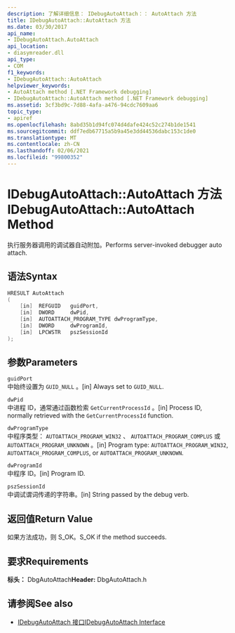 ```yaml
---
description: 了解详细信息： IDebugAutoAttach：： AutoAttach 方法
title: IDebugAutoAttach::AutoAttach 方法
ms.date: 03/30/2017
api_name:
- IDebugAutoAttach.AutoAttach
api_location:
- diasymreader.dll
api_type:
- COM
f1_keywords:
- IDebugAutoAttach::AutoAttach
helpviewer_keywords:
- AutoAttach method [.NET Framework debugging]
- IDebugAutoAttach::AutoAttach method [.NET Framework debugging]
ms.assetid: 3cf3bd9c-7d88-4afa-a476-94cdc7609aa6
topic_type:
- apiref
ms.openlocfilehash: 8abd35b1d94fc074d4dafe424c52c274b1de1541
ms.sourcegitcommit: ddf7edb67715a5b9a45e3dd44536dabc153c1de0
ms.translationtype: MT
ms.contentlocale: zh-CN
ms.lasthandoff: 02/06/2021
ms.locfileid: "99800352"
---
```

# <a name="idebugautoattachautoattach-method"></a><span data-ttu-id="d59a9-103">IDebugAutoAttach::AutoAttach 方法</span><span class="sxs-lookup"><span data-stu-id="d59a9-103">IDebugAutoAttach::AutoAttach Method</span></span>

<span data-ttu-id="d59a9-104">执行服务器调用的调试器自动附加。</span><span class="sxs-lookup"><span data-stu-id="d59a9-104">Performs server-invoked debugger auto attach.</span></span>  
  
## <a name="syntax"></a><span data-ttu-id="d59a9-105">语法</span><span class="sxs-lookup"><span data-stu-id="d59a9-105">Syntax</span></span>  
  
```cpp  
HRESULT AutoAttach  
(  
    [in]  REFGUID   guidPort,  
    [in]  DWORD     dwPid,  
    [in]  AUTOATTACH_PROGRAM_TYPE dwProgramType,  
    [in]  DWORD     dwProgramId,  
    [in]  LPCWSTR   pszSessionId  
);  
```  
  
## <a name="parameters"></a><span data-ttu-id="d59a9-106">参数</span><span class="sxs-lookup"><span data-stu-id="d59a9-106">Parameters</span></span>  

 `guidPort`  
 <span data-ttu-id="d59a9-107">中始终设置为 `GUID_NULL` 。</span><span class="sxs-lookup"><span data-stu-id="d59a9-107">[in] Always set to `GUID_NULL`.</span></span>  
  
 `dwPid`  
 <span data-ttu-id="d59a9-108">中进程 ID，通常通过函数检索 `GetCurrentProcessId` 。</span><span class="sxs-lookup"><span data-stu-id="d59a9-108">[in] Process ID, normally retrieved with the `GetCurrentProcessId` function.</span></span>  
  
 `dwProgramType`  
 <span data-ttu-id="d59a9-109">中程序类型： `AUTOATTACH_PROGRAM_WIN32` 、 `AUTOATTACH_PROGRAM_COMPLUS` 或 `AUTOATTACH_PROGRAM_UNKNOWN` 。</span><span class="sxs-lookup"><span data-stu-id="d59a9-109">[in] Program type: `AUTOATTACH_PROGRAM_WIN32`, `AUTOATTACH_PROGRAM_COMPLUS`, or `AUTOATTACH_PROGRAM_UNKNOWN`.</span></span>  
  
 `dwProgramId`  
 <span data-ttu-id="d59a9-110">中程序 ID。</span><span class="sxs-lookup"><span data-stu-id="d59a9-110">[in] Program ID.</span></span>  
  
 `pszSessionId`  
 <span data-ttu-id="d59a9-111">中调试谓词传递的字符串。</span><span class="sxs-lookup"><span data-stu-id="d59a9-111">[in] String passed by the debug verb.</span></span>  
  
## <a name="return-value"></a><span data-ttu-id="d59a9-112">返回值</span><span class="sxs-lookup"><span data-stu-id="d59a9-112">Return Value</span></span>  

 <span data-ttu-id="d59a9-113">如果方法成功，则 S_OK。</span><span class="sxs-lookup"><span data-stu-id="d59a9-113">S_OK if the method succeeds.</span></span>  
  
## <a name="requirements"></a><span data-ttu-id="d59a9-114">要求</span><span class="sxs-lookup"><span data-stu-id="d59a9-114">Requirements</span></span>  

 <span data-ttu-id="d59a9-115">**标头：** DbgAutoAttach</span><span class="sxs-lookup"><span data-stu-id="d59a9-115">**Header:** DbgAutoAttach.h</span></span>  
  
## <a name="see-also"></a><span data-ttu-id="d59a9-116">请参阅</span><span class="sxs-lookup"><span data-stu-id="d59a9-116">See also</span></span>

- [<span data-ttu-id="d59a9-117">IDebugAutoAttach 接口</span><span class="sxs-lookup"><span data-stu-id="d59a9-117">IDebugAutoAttach Interface</span></span>](idebugautoattach-interface.md)
